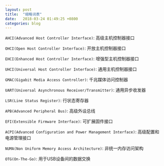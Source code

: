 ```yaml
---
layout: post
title:  "缩略词表"
date:   2018-03-24 01:49:25 +0800
categories: blog 
---
```

`AHCI(Advanced Host Controller Interface)`: 高级主机控制器接口

`OHCI(Open Host Controller Interface)`: 开放主机控制器接口

`EHCI(Enhanced Host Controller Interface)`: 增强型主机控制器接口

`UHCI(Universal Host Controller Interface)`: 通用主机控制器接口

`GMAC(Gigabit Media Access Controller)`: 千兆媒体访问控制器

`UART(Universal Asynchronous Receiver/Transmitter)`: 通用异步收发器

`LSR(Line Status Register)`: 行状态寄存器

`APB(Advanced Peripheral Bus)`: 高级外设总线

`EFI(Extensible Firmware Interface)`: 可扩展固件接口

`ACPI(Advanced Configuration and Power Management Interface)`: 高级配置和电源管理接口

`NUMA(Non Uniform Memory Access Architecture)`: 非统一内存访问架构

`OTG(On-The-Go)`: 用于USB设备间的数据交换

